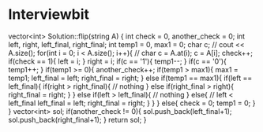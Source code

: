 # Interviewbit
vector&lt;int> Solution::flip(string A) {      int check = 0, another_check = 0;     int left, right, left_final, right_final;     int temp1 = 0, max1 = 0;     char c;          // cout &lt;&lt; A.size();     for(int i = 0; i &lt; A.size(); i++){         // char c = A.at(i);         c = A[i];         check++;         if(check == 1){             left = i;         }         right = i;         if(c == '1'){             temp1--;         }         if(c == '0'){             temp1++;         }         if(temp1 >= 0){             another_check++;             if(temp1 > max1){                 max1 = temp1;                 left_final = left;                 right_final = right;             }             else if(temp1 == max1){                 if(left == left_final){                     if(right > right_final){                         // nothing                     }                     else if(right_final > right){                         right_final = right;                     }                 }                 else if(left > left_final){                     // nothing                 }                 else{                     // left &lt; left_final                     left_final = left;                     right_final = right;                 }             }         }         else{             check = 0;             temp1 = 0;         }     }     vector&lt;int> sol;     if(another_check != 0){         sol.push_back(left_final+1);         sol.push_back(right_final+1);     }          return sol; }
